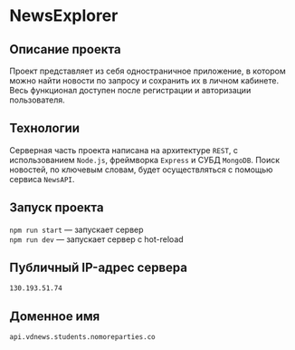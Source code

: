 # NewsExplorer

## Описание проекта
Проект представляет из себя одностраничное приложение, в котором можно найти новости по запросу и сохранить их в личном кабинете. Весь функционал доступен после регистрации и авторизации пользователя.

## Технологии
Серверная часть проекта написана на архитектуре `REST`, с использованием `Node.js`, фреймворка `Express` и СУБД `MongoDB`. Поиск новостей, по ключевым словам, будет осуществляться с помощью сервиса `NewsAPI`.
  
## Запуск проекта
`npm run start` — запускает сервер   
`npm run dev` — запускает сервер с hot-reload

## Публичный IP-адрес сервера
`130.193.51.74`

## Доменное имя
`api.vdnews.students.nomoreparties.co`
